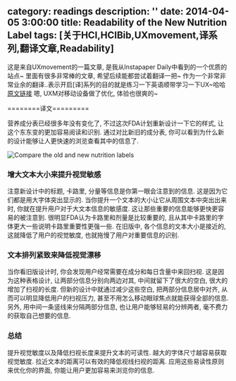 category: readings
description: ''
date: 2014-04-05 3:00:00
title: Readability of the New Nutrition Label
tags: [关于HCI,HCIBib,UXmovement,译系列,翻译文章,Readability]
---

这是来自UXmovement的一篇文章, 是我从Instapaper Daily中看到的一个优质的站点~ 里面有很多非常棒的文章, 希望后续能都尝试着翻译一把~ 作为一个非常非常业余的翻译..表示开启[译]系列的目的就是练习一下英语顺带学习一下UX~哈哈 <a href="http://uxmovement.com/content/readability-of-the-new-nutrition-label/" target="_blank">原文链接</a> 嗯, UXM对移动设备做了优化, 体验也很爽的~

========译文=========

营养成分表已经很多年没有变化了, 不过这次FDA计划重新设计一下它的样式, 让这个东东变的更加容易阅读和识别. 通过对比新旧的成分表, 你可以看到为什么新的设计能够让人更快速的浏览查看其中的信息了.

<img src="http://uxmovement.com/wp-content/uploads/2014/03/nutrition-label-readability.png" alt="Compare the old and new nutrition labels" />

<h3>增大文本大小来提升视觉敏感</h3>

注意新设计中的标题, 卡路里, 分量等信息是你第一眼会注意到的信息. 这是因为它们都是用大字体突出显示的. 当你提升一个文本的大小让它从周围文本中突出出来时, 你就在提升用户对于大文本信息的敏感度. 这让那些重要的信息能够更快更容易的被注意到. 很明显FDA认为卡路里和剂量是比较重要的, 且从其中卡路里的字体更大一些说明卡路里重要性更强一些. 在旧版中, 各个信息的文本大小是接近的, 这就降低了用户的视觉敏度, 也就拖慢了用户对重要信息的识别.

<h3>文本排列紧致来降低视觉漂移</h3>
当你看旧版设计时, 你会发现用户经常需要在成分和每日含量中来回扫视. 这是因为这种表格设计, 让两部分信息分别向两边对其, 中间就留下了很大的空白, 很大的增加了扫视的长度. 但新的设计中就通过减少这些空白, 把两部分信息居中对齐, 从而可以明显降低用户的扫视压力, 甚至不用怎么移动眼球焦点就能获得全部的信息. 另外, 用中间一条竖线来分隔两部分信息, 也让用户能够轻易的分辨两者, 毫不费力的获取自己想要的信息.

<h3>总结</h3>

提升视觉敏度以及降低扫视长度来提升文本的可读性. 越大的字体尺寸越容易获取视觉敏度. 拉近文本的距离可以有效的降低视线扫视的距离. 应用这些易读性原则来优化你的界面, 你能让用户更加容易来浏览你的信息.

